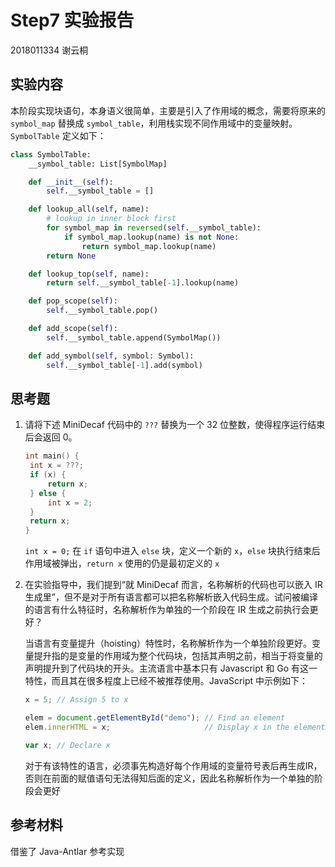 # Step7 实验报告

2018011334 谢云桐



## 实验内容

本阶段实现块语句，本身语义很简单，主要是引入了作用域的概念，需要将原来的 `symbol_map` 替换成 `symbol_table`，利用栈实现不同作用域中的变量映射。`SymbolTable` 定义如下：

```python
class SymbolTable:
    __symbol_table: List[SymbolMap]

    def __init__(self):
        self.__symbol_table = []

    def lookup_all(self, name):
        # lookup in inner block first
        for symbol_map in reversed(self.__symbol_table):
            if symbol_map.lookup(name) is not None:
                return symbol_map.lookup(name)
        return None

    def lookup_top(self, name):
        return self.__symbol_table[-1].lookup(name)

    def pop_scope(self):
        self.__symbol_table.pop()

    def add_scope(self):
        self.__symbol_table.append(SymbolMap())

    def add_symbol(self, symbol: Symbol):
        self.__symbol_table[-1].add(symbol)
```



## 思考题

1. 请将下述 MiniDecaf 代码中的 `???` 替换为一个 32 位整数，使得程序运行结束后会返回 0。

   ```c++
   int main() {
    int x = ???;
    if (x) {
        return x;
    } else {
        int x = 2;
    }
    return x;
   }
   ```

   `int x = 0;`  在 `if` 语句中进入 `else` 块，定义一个新的 `x`，`else` 块执行结束后作用域被弹出，`return x` 使用的仍是最初定义的 `x`

   

2. 在实验指导中，我们提到“就 MiniDecaf 而言，名称解析的代码也可以嵌入 IR 生成里”，但不是对于所有语言都可以把名称解析嵌入代码生成。试问被编译的语言有什么特征时，名称解析作为单独的一个阶段在 IR 生成之前执行会更好？

   当语言有变量提升（hoisting）特性时，名称解析作为一个单独阶段更好。变量提升指的是变量的作用域为整个代码块，包括其声明之前，相当于将变量的声明提升到了代码块的开头。主流语言中基本只有 Javascript 和 Go 有这一特性，而且其在很多程度上已经不被推荐使用。JavaScript 中示例如下：

   ```javascript
   x = 5; // Assign 5 to x
   
   elem = document.getElementById("demo"); // Find an element
   elem.innerHTML = x;                     // Display x in the element
   
   var x; // Declare x
   ```

   对于有该特性的语言，必须事先构造好每个作用域的变量符号表后再生成IR，否则在前面的赋值语句无法得知后面的定义，因此名称解析作为一个单独的阶段会更好



## 参考材料

借鉴了 Java-Antlar 参考实现

